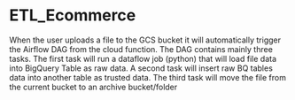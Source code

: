 # ETL_Ecommerce
When the user uploads a file to the GCS bucket it will automatically trigger the Airflow DAG from the cloud function. The DAG contains mainly three tasks.
The first task will run a dataflow job (python) that will load file data into BigQuery Table as raw data.
A second task will insert raw BQ tables data into another table as trusted data.
The third task will move the file from the current bucket to an archive bucket/folder
